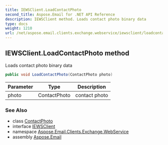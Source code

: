 ```yaml
---
title: IEWSClient.LoadContactPhoto
second_title: Aspose.Email for .NET API Reference
description: IEWSClient method. Loads contact photo binary data
type: docs
weight: 1210
url: /net/aspose.email.clients.exchange.webservice/iewsclient/loadcontactphoto/
---
```

## IEWSClient.LoadContactPhoto method

Loads contact photo binary data

```csharp
public void LoadContactPhoto(ContactPhoto photo)
```

| Parameter | Type | Description |
| --- | --- | --- |
| photo | ContactPhoto | contact photo |

### See Also

* class [ContactPhoto](../../../aspose.email.personalinfo/contactphoto/)
* interface [IEWSClient](../)
* namespace [Aspose.Email.Clients.Exchange.WebService](../../iewsclient/)
* assembly [Aspose.Email](../../../)


